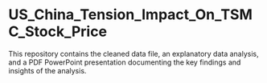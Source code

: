 # US_China_Tension_Impact_On_TSMC_Stock_Price
This repository contains the cleaned data file, an explanatory data analysis, and a PDF PowerPoint presentation documenting the key findings and insights of the analysis.
